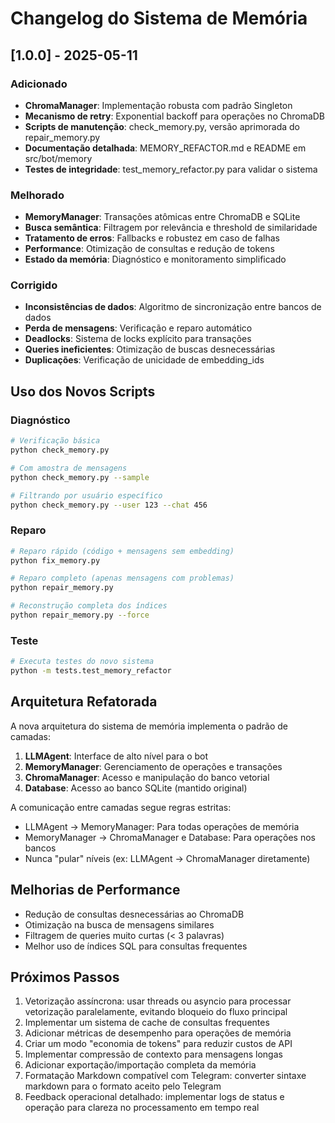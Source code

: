 # Changelog do Sistema de Memória

## [1.0.0] - 2025-05-11

### Adicionado

- **ChromaManager**: Implementação robusta com padrão Singleton
- **Mecanismo de retry**: Exponential backoff para operações no ChromaDB
- **Scripts de manutenção**: check_memory.py, versão aprimorada do repair_memory.py
- **Documentação detalhada**: MEMORY_REFACTOR.md e README em src/bot/memory
- **Testes de integridade**: test_memory_refactor.py para validar o sistema

### Melhorado

- **MemoryManager**: Transações atômicas entre ChromaDB e SQLite
- **Busca semântica**: Filtragem por relevância e threshold de similaridade
- **Tratamento de erros**: Fallbacks e robustez em caso de falhas
- **Performance**: Otimização de consultas e redução de tokens
- **Estado da memória**: Diagnóstico e monitoramento simplificado

### Corrigido

- **Inconsistências de dados**: Algoritmo de sincronização entre bancos de dados
- **Perda de mensagens**: Verificação e reparo automático
- **Deadlocks**: Sistema de locks explícito para transações
- **Queries ineficientes**: Otimização de buscas desnecessárias
- **Duplicações**: Verificação de unicidade de embedding_ids

## Uso dos Novos Scripts

### Diagnóstico

```bash
# Verificação básica
python check_memory.py

# Com amostra de mensagens
python check_memory.py --sample

# Filtrando por usuário específico
python check_memory.py --user 123 --chat 456
```

### Reparo

```bash
# Reparo rápido (código + mensagens sem embedding)
python fix_memory.py

# Reparo completo (apenas mensagens com problemas)
python repair_memory.py

# Reconstrução completa dos índices
python repair_memory.py --force
```

### Teste

```bash 
# Executa testes do novo sistema
python -m tests.test_memory_refactor
```

## Arquitetura Refatorada

A nova arquitetura do sistema de memória implementa o padrão de camadas:

1. **LLMAgent**: Interface de alto nível para o bot
2. **MemoryManager**: Gerenciamento de operações e transações
3. **ChromaManager**: Acesso e manipulação do banco vetorial
4. **Database**: Acesso ao banco SQLite (mantido original)

A comunicação entre camadas segue regras estritas:
- LLMAgent → MemoryManager: Para todas operações de memória
- MemoryManager → ChromaManager e Database: Para operações nos bancos
- Nunca "pular" níveis (ex: LLMAgent → ChromaManager diretamente)

## Melhorias de Performance

- Redução de consultas desnecessárias ao ChromaDB
- Otimização na busca de mensagens similares
- Filtragem de queries muito curtas (< 3 palavras)
- Melhor uso de índices SQL para consultas frequentes

## Próximos Passos

1. Vetorização assíncrona: usar threads ou asyncio para processar vetorização paralelamente, evitando bloqueio do fluxo principal
2. Implementar um sistema de cache de consultas frequentes
3. Adicionar métricas de desempenho para operações de memória
4. Criar um modo "economia de tokens" para reduzir custos de API
5. Implementar compressão de contexto para mensagens longas
6. Adicionar exportação/importação completa da memória
7. Formatação Markdown compatível com Telegram: converter sintaxe markdown para o formato aceito pelo Telegram
8. Feedback operacional detalhado: implementar logs de status e operação para clareza no processamento em tempo real
